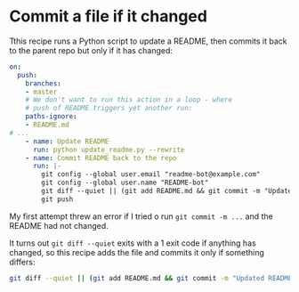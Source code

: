 # Commit a file if it changed

Tthis recipe runs a Python script to update a README, then commits it back to the parent repo but only if it has changed:

```yaml
on:
  push:
    branches:
    - master
    # We don't want to run this action in a loop - where
    # push of README triggers yet another run:
    paths-ignore:
    - README.md
# ...
    - name: Update README
      run: python update_readme.py --rewrite
    - name: Commit README back to the repo
      run: |-
        git config --global user.email "readme-bot@example.com"
        git config --global user.name "README-bot"
        git diff --quiet || (git add README.md && git commit -m "Updated README")
        git push
```
My first attempt threw an error if I tried o run `git commit -m ...` and the README had not changed.

It turns out `git diff --quiet` exits with a 1 exit code if anything has changed, so this recipe adds the file and commits it only if something differs:

```bash
git diff --quiet || (git add README.md && git commit -m "Updated README")
```
